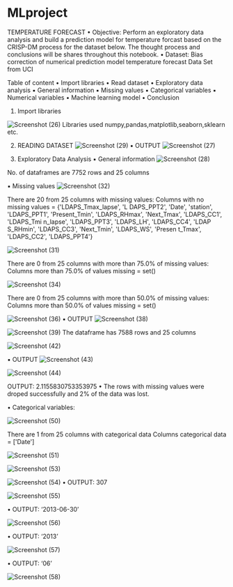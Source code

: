 # MLproject
TEMPERATURE FORECAST 
• Objective: Perform an exploratory data analysis and build 
a prediction model for temperature forcast based on the 
CRISP-DM process for the dataset below. The thought 
process and conclusions will be shares throughout this 
notebook.
• Dataset: Bias correction of numerical prediction 
model temperature forecast Data Set from UCI


Table of content
• Import libraries
• Read dataset
• Exploratory data analysis
▪ General information
▪ Missing values
▪ Categorical variables
▪ Numerical variables
• Machine learning model
• Conclusion

1) Import libraries

![Screenshot (26)](https://user-images.githubusercontent.com/114558841/194383496-4da0de83-9e18-477e-ae83-4b819fd7e087.png)
Libraries used numpy,pandas,matplotlib,seaborn,sklearn etc.

2. READING DATASET
![Screenshot (29)](https://user-images.githubusercontent.com/114558841/194384009-21c0810b-4703-4348-841d-93b33d258e5c.png)
▪ OUTPUT
![Screenshot (27)](https://user-images.githubusercontent.com/114558841/194384321-3f6db466-116b-469b-bc93-a7498abf6bd0.png)

3. Exploratory Data Analysis
▪ General information
![Screenshot (28)](https://user-images.githubusercontent.com/114558841/194384827-315ea874-40df-4588-a005-f29fa411e684.png)
 
 No. of dataframes are 7752 rows and 25 columns
 
 ▪ Missing values
 ![Screenshot (32)](https://user-images.githubusercontent.com/114558841/194385144-04dc38c0-1419-40f4-9258-2c7a76542eb2.png)
 
 There are 20 from 25 columns with missing values:
Columns with no missing values = {'LDAPS_Tmax_lapse', 'L
DAPS_PPT2', 'Date', 'station', 'LDAPS_PPT1', 'Present_Tmin', 
'LDAPS_RHmax', 'Next_Tmax', 'LDAPS_CC1', 'LDAPS_Tmi
n_lapse', 'LDAPS_PPT3', 'LDAPS_LH', 'LDAPS_CC4', 'LDAP
S_RHmin', 'LDAPS_CC3', 'Next_Tmin', 'LDAPS_WS', 'Presen
t_Tmax', 'LDAPS_CC2', 'LDAPS_PPT4'}

![Screenshot (31)](https://user-images.githubusercontent.com/114558841/194385910-e8af2eee-5f7c-4531-8f1b-e403ca31f63c.png)

There are 0 from 25 columns with more than 75.0% of missing 
values:
 Columns more than 75.0% of values missing = set()
 
 ![Screenshot (34)](https://user-images.githubusercontent.com/114558841/194386183-92411487-8f0a-44d3-bfdc-ec224b5b58ef.png)

There are 0 from 25 columns with more than 50.0% of missing values:
Columns more than 50.0% of values missing = set()

![Screenshot (36)](https://user-images.githubusercontent.com/114558841/194386340-c22c4a79-320a-4d43-a762-1191700ec0f3.png)
▪ OUTPUT
![Screenshot (38)](https://user-images.githubusercontent.com/114558841/194386465-419764c4-7a85-4511-8d32-bbc527928ccd.png)

![Screenshot (39)](https://user-images.githubusercontent.com/114558841/194386608-480d43b9-97e1-44a8-8645-7ee9b61a84a1.png)
The dataframe has 7588 rows and 25 columns

![Screenshot (42)](https://user-images.githubusercontent.com/114558841/194386730-ef71f10f-8708-407c-8127-d76dec6662c0.png)

▪ OUTPUT
![Screenshot (43)](https://user-images.githubusercontent.com/114558841/194386892-efc315f5-e638-4309-a1e7-1a7d7f2fbf3d.png)

![Screenshot (44)](https://user-images.githubusercontent.com/114558841/194387089-5e4a527c-9483-4fe8-a107-e02f798ef304.png)

OUTPUT: 2.1155830753353975
• The rows with missing values were droped successfully and 2% of the data was lost.

• Categorical variables:

![Screenshot (50)](https://user-images.githubusercontent.com/114558841/194387382-9a801cc2-b92a-4ebe-b2aa-30f8812a1d66.png)

There are 1 from 25 columns with categorical data
 Columns categorical data = ['Date']


![Screenshot (51)](https://user-images.githubusercontent.com/114558841/194388744-ecd54396-5316-4761-a238-288a0a993855.png)


![Screenshot (53)](https://user-images.githubusercontent.com/114558841/194483586-a8cd38c0-dd7e-43b9-84bb-6fb95857261d.png)

![Screenshot (54)](https://user-images.githubusercontent.com/114558841/194483675-b4fb01d5-6fe9-4374-8721-6b30e08ec060.png)
• OUTPUT: 307

![Screenshot (55)](https://user-images.githubusercontent.com/114558841/194483907-c1e45921-d57e-4ac8-b46e-0ee653d28f82.png)

• OUTPUT: ‘2013-06-30’

![Screenshot (56)](https://user-images.githubusercontent.com/114558841/194485857-402df38a-2ccd-4f6b-90cc-50023e57b4fe.png)

• OUTPUT: ‘2013’

![Screenshot (57)](https://user-images.githubusercontent.com/114558841/194485982-c80facc2-b84c-46ec-8f11-2fe4d9635ce4.png)

• OUTPUT: ‘06’

![Screenshot (58)](https://user-images.githubusercontent.com/114558841/194486270-9fe75d20-9bfc-4359-8d9f-c73a83f87b5d.png)





